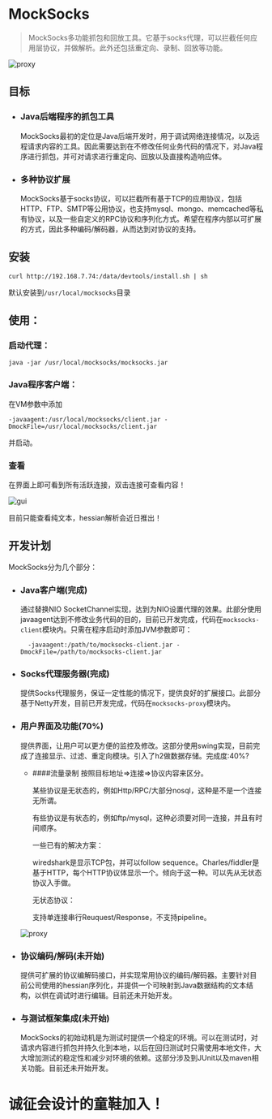 MockSocks
========
> MockSocks多功能抓包和回放工具。它基于socks代理，可以拦截任何应用层协议，并做解析。此外还包括重定向、录制、回放等功能。

![proxy][1]

## 目标

* ### Java后端程序的抓包工具
	
	MockSocks最初的定位是Java后端开发时，用于调试网络连接情况，以及远程请求内容的工具。因此需要达到在不修改任何业务代码的情况下，对Java程序进行抓包，并可对请求进行重定向、回放以及直接构造响应体。

* ### 多种协议扩展

	MockSocks基于socks协议，可以拦截所有基于TCP的应用协议，包括HTTP、FTP、SMTP等公用协议，也支持mysql、mongo、memcached等私有协议，以及一些自定义的RPC协议和序列化方式。希望在程序内部以可扩展的方式，因此多种编码/解码器，从而达到对协议的支持。
	
## 安装

	curl http://192.168.7.74:/data/devtools/install.sh | sh
	
默认安装到`/usr/local/mocksocks`目录
	
## 使用：

### 启动代理：

	java -jar /usr/local/mocksocks/mocksocks.jar

### Java程序客户端：

在VM参数中添加
	
	-javaagent:/usr/local/mocksocks/client.jar -DmockFile=/usr/local/mocksocks/client.jar

并启动。	
	
### 查看

在界面上即可看到所有活跃连接，双击连接可查看内容！

![gui][3]

目前只能查看纯文本，hessian解析会近日推出！

## 开发计划

MockSocks分为几个部分：

* ### Java客户端(完成)

	通过替换NIO SocketChannel实现，达到为NIO设置代理的效果。此部分使用javaagent达到不修改业务代码的目的，目前已开发完成，代码在`mocksocks-client`模块内。只需在程序启动时添加JVM参数即可：
	
		-javaagent:/path/to/mocksocks-client.jar -DmockFile=/path/to/mocksocks-client.jar
	
* ### Socks代理服务器(完成)

	提供Socks代理服务，保证一定性能的情况下，提供良好的扩展接口。此部分基于Netty开发，目前已开发完成，代码在`mocksocks-proxy`模块内。
	
* ### 用户界面及功能(70%)

	提供界面，让用户可以更方便的监控及修改。这部分使用swing实现，目前完成了连接显示、过滤、重定向模块。引入了h2做数据存储。完成度:40%?
	
	* ####流量录制
	  按照目标地址=>连接=>协议内容来区分。
	  
	  某些协议是无状态的，例如Http/RPC/大部分nosql，这种是不是一个连接无所谓。
	  
	  有些协议是有状态的，例如ftp/mysql，这种必须要对同一连接，并且有时间顺序。
	  
	  一些已有的解决方案：
	  
	  wiredshark是显示TCP包，并可以follow sequence。Charles/fiddler是基于HTTP，每个HTTP协议体显示一个。倾向于这一种。可以先从无状态协议入手做。
	  
	  无状态协议：
	  
	  支持单连接串行Reuquest/Response，不支持pipeline。
	 
	 ![proxy][2]

* ### 协议编码/解码(未开始)

	提供可扩展的协议编解码接口，并实现常用协议的编码/解码器。主要针对目前公司使用的hessian序列化，并提供一个可映射到Java数据结构的文本结构，以供在调试时进行编辑。目前还未开始开发。

* ### 与测试框架集成(未开始)

	MockSocks的初始动机是为测试时提供一个稳定的环境。可以在测试时，对请求内容进行抓包并持久化到本地，以后在回归测试时只需使用本地文件，大大增加测试的稳定性和减少对环境的依赖。这部分涉及到JUnit以及maven相关功能。目前还未开始开发。

# 诚征会设计的童鞋加入！

  [1]: http://static.oschina.net/uploads/space/2013/1025/202527_iLkr_190591.png
  [2]: http://static.oschina.net/uploads/space/2013/1026/224012_KNGE_190591.png
  [3]: http://static.oschina.net/uploads/space/2013/1107/182714_ftTa_190591.png